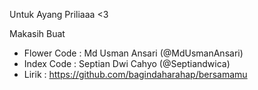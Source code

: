 Untuk Ayang Priliaaa <3

Makasih Buat
- Flower Code : Md Usman Ansari (@MdUsmanAnsari)
- Index Code : Septian Dwi Cahyo (@Septiandwica)
- Lirik : https://github.com/bagindaharahap/bersamamu
